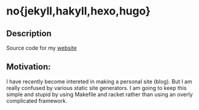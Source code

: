 # no{jekyll,hakyll,hexo,hugo}

## Description

Source code for my [website](https://zeling.me)

## Motivation:

I have recently become intereted in making a personal site (blog). But I 
am really confused by various static site generators. I am going to keep
this simple and stupid by using Makefile and racket rather than using an
overly complicated framework.